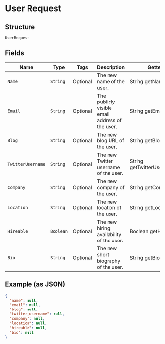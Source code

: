 
# User Request

## Structure

`UserRequest`

## Fields

| Name | Type | Tags | Description | Getter | Setter |
|  --- | --- | --- | --- | --- | --- |
| `Name` | `String` | Optional | The new name of the user. | String getName() | setName(String name) |
| `Email` | `String` | Optional | The publicly visible email address of the user. | String getEmail() | setEmail(String email) |
| `Blog` | `String` | Optional | The new blog URL of the user. | String getBlog() | setBlog(String blog) |
| `TwitterUsername` | `String` | Optional | The new Twitter username of the user. | String getTwitterUsername() | setTwitterUsername(String twitterUsername) |
| `Company` | `String` | Optional | The new company of the user. | String getCompany() | setCompany(String company) |
| `Location` | `String` | Optional | The new location of the user. | String getLocation() | setLocation(String location) |
| `Hireable` | `Boolean` | Optional | The new hiring availability of the user. | Boolean getHireable() | setHireable(Boolean hireable) |
| `Bio` | `String` | Optional | The new short biography of the user. | String getBio() | setBio(String bio) |

## Example (as JSON)

```json
{
  "name": null,
  "email": null,
  "blog": null,
  "twitter_username": null,
  "company": null,
  "location": null,
  "hireable": null,
  "bio": null
}
```

